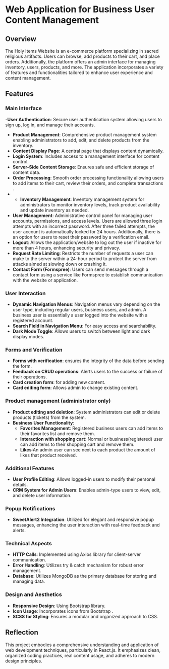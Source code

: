 # Web Application for Business User Content Management

## Overview

The Holy Items Website is an e-commerce platform specializing in sacred religious artifacts. Users can browse, add products to their cart, and place orders. Additionally, the platform offers an admin interface for managing inventory, users, products, and more.
The application incorporates a variety of features and functionalities tailored to enhance user experience and content management.

## Features

### Main Interface

-**User Authentication**: Secure user authentication system allowing users to sign up, log in, and manage their accounts.

- **Product Management**: Comprehensive product management system enabling administrators to add, edit, and delete products from the inventory.
- **Content Display Page**: A central page that displays content dynamically.
- **Login System**: Includes access to a management interface for content control.
- **Server-Side Content Storage**: Ensures safe and efficient storage of content data.
- **Order Processing**: Smooth order processing functionality allowing users to add items to their cart, review their orders, and complete transactions .
- - **Inventory Management**: Inventory management system for administrators to monitor inventory levels, track product availability and update inventory as needed.
- **User Management**: Administrative control panel for managing user accounts, permissions, and access levels. Users are allowed three login attempts with an incorrect password. After three failed attempts, the user account is automatically locked for 24 hours. Additionally, there is an option for users to reset their password by a verification email.
- **Logout**: Allows the application/website to log out the user if inactive for more than 4 hours, enhancing security and privacy.
- **Request Rate Limiting**: Restricts the number of requests a user can make to the server within a 24-hour period to protect the server from attacks aimed at slowing down or crashing it.
- **Contact Form (Formspree)**: Users can send messages through a contact form using a service like Formspree to establish communication with the website or application.

### User Interaction

- **Dynamic Navigation Menus**: Navigation menus vary depending on the user type, including regular users, business users, and admin. A business user is essentially a user logged into the website with a registered account.
- **Search Field in Navigation Menu**: For easy access and searchability.
- **Dark Mode Toggle**: Allows users to switch between light and dark display modes.

### Forms and Verification

- **Forms with verification**: ensures the integrity of the data before sending the form.
- **Feedback on CRUD operations**: Alerts users to the success or failure of their operations.
- **Card creation form**: for adding new content.
- **Card editing form**: Allows admin to change existing content.

### Product management (administrator only)

- **Product editing and deletion**: System administrators can edit or delete products (tickets) from the system.
- **Business User Functionality**:
  - **Favorites Management**: Registered business users can add items to their favorites list and remove them.
  - **Interaction with shopping cart**: Normal or business(registered) user can add items to their shopping cart and remove them.
  - **Likes**:An admin user can see next to each product the amount of likes that product received.

### Additional Features

- **User Profile Editing**: Allows logged-in users to modify their personal details.
- **CRM System for Admin Users**: Enables admin-type users to view, edit, and delete user information.

### Popup Notifications

- **SweetAlert2 Integration**: Utilized for elegant and responsive popup messages, enhancing the user interaction with real-time feedback and alerts.

### Technical Aspects

- **HTTP Calls**: Implemented using Axios library for client-server communication.
- **Error Handling**: Utilizes try & catch mechanism for robust error management.
- **Database**: Utilizes MongoDB as the primary database for storing and managing data.

### Design and Aesthetics

- **Responsive Design**: Using Bootstrap library.
- **Icon Usage**: Incorporates icons from Bootstrap .
- **SCSS for Styling**: Ensures a modular and organized approach to CSS.

## Reflection

This project embodies a comprehensive understanding and application of web development techniques, particularly in React.js. It emphasizes clean, organized coding practices, real content usage, and adheres to modern design principles.
